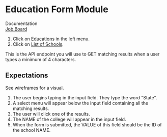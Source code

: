 
# Education Form Module    

Documentation   
[Job Board](https://developers.greenhouse.io/job-board.html)       

1. Click on [Educations](https://developers.greenhouse.io/job-board.html#educations) in the left menu.     
1. Click on [List of Schools](https://developers.greenhouse.io/job-board.html#list-schools).    

This is the API endpoint you will use to GET matching results when a user types a minimum of 4 characters.

## Expectations    
See wireframes for a visual.   

1. The user begins typing in the input field. They type the word "State".   
1. A select menu will appear below the input field containing all the matching results.
1. The user will click one of the results.
1. The NAME of the college will appear in the input field.
1. When the form is submitted, the VALUE of this field should be the ID of the school NAME.   
